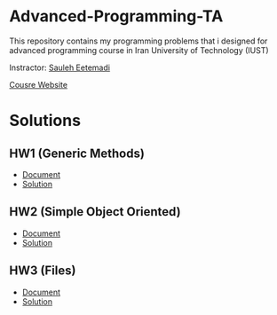 # Advanced-Programming-TA
This repository contains my programming problems that i designed for advanced programming course in Iran University of Technology (IUST)

Instractor: [Sauleh Eetemadi](http://sauleh.github.io/)

[Cousre Website](http://sauleh.github.io/ap98)

# Solutions
## HW1 (Generic Methods)
  + [Document](https://github.com/omidmirzajani/Advanced-Programming-TA/blob/master/Documents/A1)
  + [Solution](https://github.com/omidmirzajani/Advanced-Programming-TA/blob/master/Solutions/Assignments/A1)
## HW2 (Simple Object Oriented)
  + [Document](https://github.com/omidmirzajani/Advanced-Programming-TA/blob/master/Documents/A2)
  + [Solution](https://github.com/omidmirzajani/Advanced-Programming-TA/blob/master/Solutions/Assignments/A2)
## HW3 (Files)
  + [Document](https://github.com/omidmirzajani/Advanced-Programming-TA/blob/master/Documents/A3)
  + [Solution](https://github.com/omidmirzajani/Advanced-Programming-TA/blob/master/Solutions/Assignments/A3)
